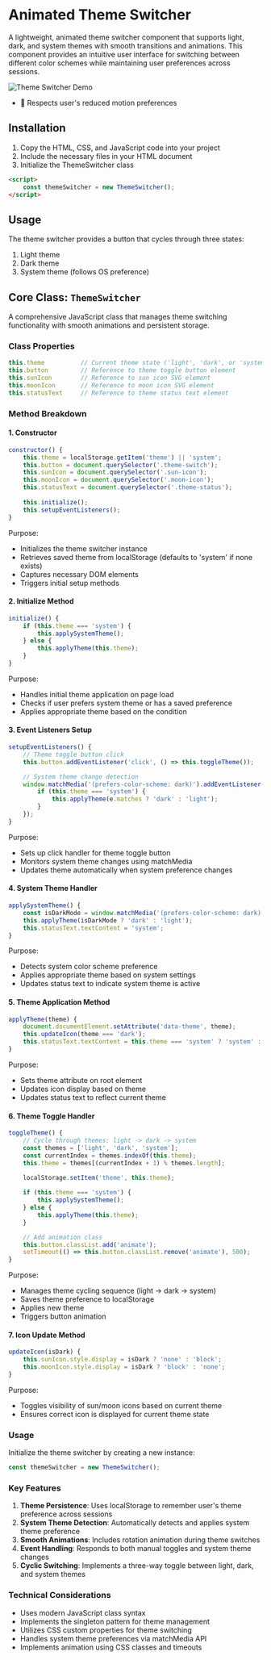 # Animated Theme Switcher

A lightweight, animated theme switcher component that supports light, dark, and system themes with smooth transitions and animations. This component provides an intuitive user interface for switching between different color schemes while maintaining user preferences across sessions.

![Theme Switcher Demo](theme-switcher-demo.gif)

- 🚫 Respects user's reduced motion preferences

## Installation

1. Copy the HTML, CSS, and JavaScript code into your project
2. Include the necessary files in your HTML document
3. Initialize the ThemeSwitcher class

```html
<script>
    const themeSwitcher = new ThemeSwitcher();
</script>
```

## Usage

The theme switcher provides a button that cycles through three states:
1. Light theme
2. Dark theme
3. System theme (follows OS preference)


## Core Class: `ThemeSwitcher`

A comprehensive JavaScript class that manages theme switching functionality with smooth animations and persistent storage.

### Class Properties

```javascript
this.theme          // Current theme state ('light', 'dark', or 'system')
this.button         // Reference to theme toggle button element
this.sunIcon        // Reference to sun icon SVG element
this.moonIcon       // Reference to moon icon SVG element
this.statusText     // Reference to theme status text element
```

### Method Breakdown

#### 1. Constructor
```javascript
constructor() {
    this.theme = localStorage.getItem('theme') || 'system';
    this.button = document.querySelector('.theme-switch');
    this.sunIcon = document.querySelector('.sun-icon');
    this.moonIcon = document.querySelector('.moon-icon');
    this.statusText = document.querySelector('.theme-status');
    
    this.initialize();
    this.setupEventListeners();
}
```
Purpose:
- Initializes the theme switcher instance
- Retrieves saved theme from localStorage (defaults to 'system' if none exists)
- Captures necessary DOM elements
- Triggers initial setup methods

#### 2. Initialize Method
```javascript
initialize() {
    if (this.theme === 'system') {
        this.applySystemTheme();
    } else {
        this.applyTheme(this.theme);
    }
}
```
Purpose:
- Handles initial theme application on page load
- Checks if user prefers system theme or has a saved preference
- Applies appropriate theme based on the condition

#### 3. Event Listeners Setup
```javascript
setupEventListeners() {
    // Theme toggle button click
    this.button.addEventListener('click', () => this.toggleTheme());

    // System theme change detection
    window.matchMedia('(prefers-color-scheme: dark)').addEventListener('change', (e) => {
        if (this.theme === 'system') {
            this.applyTheme(e.matches ? 'dark' : 'light');
        }
    });
}
```
Purpose:
- Sets up click handler for theme toggle button
- Monitors system theme changes using matchMedia
- Updates theme automatically when system preference changes

#### 4. System Theme Handler
```javascript
applySystemTheme() {
    const isDarkMode = window.matchMedia('(prefers-color-scheme: dark)').matches;
    this.applyTheme(isDarkMode ? 'dark' : 'light');
    this.statusText.textContent = 'system';
}
```
Purpose:
- Detects system color scheme preference
- Applies appropriate theme based on system settings
- Updates status text to indicate system theme is active

#### 5. Theme Application Method
```javascript
applyTheme(theme) {
    document.documentElement.setAttribute('data-theme', theme);
    this.updateIcon(theme === 'dark');
    this.statusText.textContent = this.theme === 'system' ? 'system' : theme;
}
```
Purpose:
- Sets theme attribute on root element
- Updates icon display based on theme
- Updates status text to reflect current theme

#### 6. Theme Toggle Handler
```javascript
toggleTheme() {
    // Cycle through themes: light -> dark -> system
    const themes = ['light', 'dark', 'system'];
    const currentIndex = themes.indexOf(this.theme);
    this.theme = themes[(currentIndex + 1) % themes.length];
    
    localStorage.setItem('theme', this.theme);

    if (this.theme === 'system') {
        this.applySystemTheme();
    } else {
        this.applyTheme(this.theme);
    }

    // Add animation class
    this.button.classList.add('animate');
    setTimeout(() => this.button.classList.remove('animate'), 500);
}
```
Purpose:
- Manages theme cycling sequence (light → dark → system)
- Saves theme preference to localStorage
- Applies new theme
- Triggers button animation

#### 7. Icon Update Method
```javascript
updateIcon(isDark) {
    this.sunIcon.style.display = isDark ? 'none' : 'block';
    this.moonIcon.style.display = isDark ? 'block' : 'none';
}
```
Purpose:
- Toggles visibility of sun/moon icons based on current theme
- Ensures correct icon is displayed for current theme state

### Usage

Initialize the theme switcher by creating a new instance:
```javascript
const themeSwitcher = new ThemeSwitcher();
```

### Key Features

1. **Theme Persistence**: Uses localStorage to remember user's theme preference across sessions
2. **System Theme Detection**: Automatically detects and applies system theme preference
3. **Smooth Animations**: Includes rotation animation during theme switches
4. **Event Handling**: Responds to both manual toggles and system theme changes
5. **Cyclic Switching**: Implements a three-way toggle between light, dark, and system themes

### Technical Considerations

- Uses modern JavaScript class syntax
- Implements the singleton pattern for theme management
- Utilizes CSS custom properties for theme switching
- Handles system theme preferences via matchMedia API
- Implements animation using CSS classes and timeouts